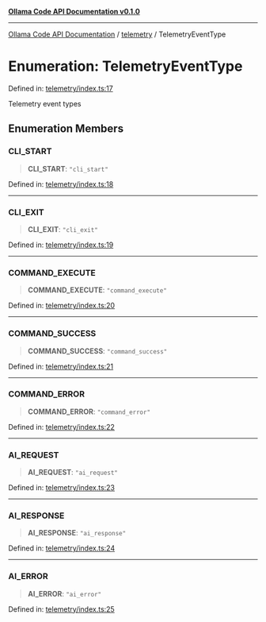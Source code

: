 [**Ollama Code API Documentation v0.1.0**](../../README.md)

***

[Ollama Code API Documentation](../../modules.md) / [telemetry](../README.md) / TelemetryEventType

# Enumeration: TelemetryEventType

Defined in: [telemetry/index.ts:17](https://github.com/erichchampion/ollama-code/blob/1174940021f16bcb3532cf8cda9d6c9f9b0e072f/ollama-code/src/telemetry/index.ts#L17)

Telemetry event types

## Enumeration Members

### CLI\_START

> **CLI\_START**: `"cli_start"`

Defined in: [telemetry/index.ts:18](https://github.com/erichchampion/ollama-code/blob/1174940021f16bcb3532cf8cda9d6c9f9b0e072f/ollama-code/src/telemetry/index.ts#L18)

***

### CLI\_EXIT

> **CLI\_EXIT**: `"cli_exit"`

Defined in: [telemetry/index.ts:19](https://github.com/erichchampion/ollama-code/blob/1174940021f16bcb3532cf8cda9d6c9f9b0e072f/ollama-code/src/telemetry/index.ts#L19)

***

### COMMAND\_EXECUTE

> **COMMAND\_EXECUTE**: `"command_execute"`

Defined in: [telemetry/index.ts:20](https://github.com/erichchampion/ollama-code/blob/1174940021f16bcb3532cf8cda9d6c9f9b0e072f/ollama-code/src/telemetry/index.ts#L20)

***

### COMMAND\_SUCCESS

> **COMMAND\_SUCCESS**: `"command_success"`

Defined in: [telemetry/index.ts:21](https://github.com/erichchampion/ollama-code/blob/1174940021f16bcb3532cf8cda9d6c9f9b0e072f/ollama-code/src/telemetry/index.ts#L21)

***

### COMMAND\_ERROR

> **COMMAND\_ERROR**: `"command_error"`

Defined in: [telemetry/index.ts:22](https://github.com/erichchampion/ollama-code/blob/1174940021f16bcb3532cf8cda9d6c9f9b0e072f/ollama-code/src/telemetry/index.ts#L22)

***

### AI\_REQUEST

> **AI\_REQUEST**: `"ai_request"`

Defined in: [telemetry/index.ts:23](https://github.com/erichchampion/ollama-code/blob/1174940021f16bcb3532cf8cda9d6c9f9b0e072f/ollama-code/src/telemetry/index.ts#L23)

***

### AI\_RESPONSE

> **AI\_RESPONSE**: `"ai_response"`

Defined in: [telemetry/index.ts:24](https://github.com/erichchampion/ollama-code/blob/1174940021f16bcb3532cf8cda9d6c9f9b0e072f/ollama-code/src/telemetry/index.ts#L24)

***

### AI\_ERROR

> **AI\_ERROR**: `"ai_error"`

Defined in: [telemetry/index.ts:25](https://github.com/erichchampion/ollama-code/blob/1174940021f16bcb3532cf8cda9d6c9f9b0e072f/ollama-code/src/telemetry/index.ts#L25)
